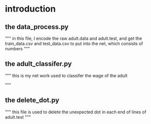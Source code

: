 # introduction
## the data_process.py
"""
in this file, I encode the raw adult.data and adult.test, and get the train_data.csv and test_data.csv to put into  the net,  which consists of numbers
"""

## the adult_classifer.py
"""
this is my net work used to classifer the wage of the adult

"""
## the delete_dot.py
"""
this file is used to delete the unexpected dot in each end of lines of adult.test
"""



